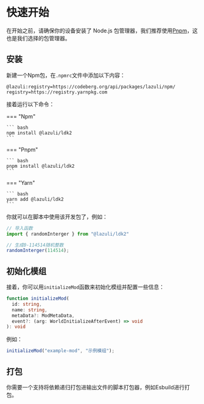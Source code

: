 # 快速开始
在开始之前，请确保你的设备安装了 Node.js 包管理器，我们推荐使用[Pnpm](https://pnpm.io/zh/)，这也是我们选择的包管理器。

## 安装
新建一个Npm包，在`.npmrc`文件中添加以下内容：

~~~
@lazuli:registry=https://codeberg.org/api/packages/lazuli/npm/
registry=https://registry.yarnpkg.com
~~~

接着运行以下命令：

=== "Npm"

    ``` bash
    npm install @lazuli/ldk2
    ```

=== "Pnpm"

    ``` bash
    pnpm install @lazuli/ldk2
    ```
=== "Yarn"

    ``` bash
    yarn add @lazuli/ldk2
    ```


你就可以在脚本中使用该开发包了，例如：

~~~ts
// 导入函数
import { randomInterger } from "@lazuli/ldk2"

// 生成0-114514随机整数
randomInterger(114514); 
~~~

## 初始化模组
接着，你可以用`initializeMod`函数来初始化模组并配置一些信息：

~~~ts
function initializeMod(
  id: string,
  name: string,
  metaData?: ModMetaData,
  event?: (arg: WorldInitializeAfterEvent) => void
): void
~~~

例如：

~~~ts
initializeMod("example-mod", "示例模组");
~~~

## 打包
你需要一个支持将依赖递归打包进输出文件的脚本打包器，例如Esbuild进行打包。